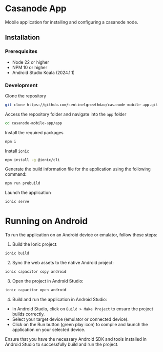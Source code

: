 # Casanode App

Mobile application for installing and configuring a casanode node.

## Installation

### Prerequisites

- Node 22 or higher
- NPM 10 or higher
- Android Studio Koala (2024.1.1)

### Development

Clone the repository

```bash
git clone https://github.com/sentinelgrowthdao/casanode-mobile-app.git
```

Access the repository folder and navigate into the `app` folder

```bash
cd casanode-mobile-app/app
```

Install the required packages

```bash
npm i
```

Install `ionic`

```bash
npm install -g @ionic/cli
```

Generate the build information file for the application using the following command:

```bash
npm run prebuild
```

Launch the application

```bash
ionic serve
```


# Running on Android

To run the application on an Android device or emulator, follow these steps:

1. Build the Ionic project:

```bash
ionic build
```

2. Sync the web assets to the native Android project:

```bash
ionic capacitor copy android
````

3. Open the project in Android Studio:
```bash
ionic capacitor open android
```

4. Build and run the application in Android Studio:

- In Android Studio, click on `Build > Make Project` to ensure the project builds correctly.
- Select your target device (emulator or connected device).
- Click on the Run button (green play icon) to compile and launch the application on your selected device.

Ensure that you have the necessary Android SDK and tools installed in Android Studio to successfully build and run the project.
